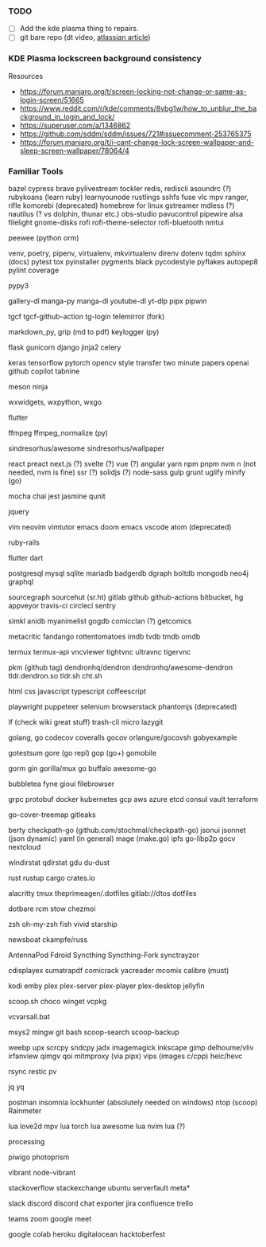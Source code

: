 ### TODO

- [ ] Add the kde plasma thing to repairs.
- [ ] git bare repo (dt video, [atlassian article](https://www.atlassian.com/git/tutorials/dotfiles))

### KDE Plasma lockscreen background consistency

Resources

- https://forum.manjaro.org/t/screen-locking-not-change-or-same-as-login-screen/51665
- https://www.reddit.com/r/kde/comments/8vbg1w/how_to_unblur_the_background_in_login_and_lock/
- https://superuser.com/a/1346862
- https://github.com/sddm/sddm/issues/721#issuecomment-253765375
- https://forum.manjaro.org/t/i-cant-change-lock-screen-wallpaper-and-sleep-screen-wallpaper/78064/4


### Familiar Tools

bazel
cypress
brave
pylivestream
tockler
redis, rediscli
asoundrc (?)
rubykoans (learn ruby)
learnyounode
rustlings
sshfs
fuse
vlc
mpv
ranger, rifle
komorebi (deprecated)
homebrew for linux
gstreamer
mdless (?)
nautilus (? vs dolphin, thunar etc.)
obs-studio
pavucontrol
pipewire
alsa
filelight
gnome-disks
rofi
rofi-theme-selector
rofi-bluetooth
nmtui

peewee (python orm)

venv, poetry, pipenv, virtualenv, mkvirtualenv
direnv
dotenv
tqdm
sphinx (docs)
pytest
tox
pyinstaller
pygments
black
pycodestyle
pyflakes
autopep8
pylint
coverage

pypy3

gallery-dl
manga-py
manga-dl
youtube-dl
yt-dlp
pipx
pipwin

tgcf
tgcf-github-action
tg-login
telemirror (fork)

markdown_py, grip (md to pdf)
keylogger (py)

flask
gunicorn
django
jinja2
celery

keras
tensorflow
pytorch
opencv
style transfer
two minute papers
openai
github copilot
tabnine

meson
ninja

wxwidgets, wxpython, wxgo

flutter

ffmpeg
ffmpeg_normalize (py)

sindresorhus/awesome
sindresorhus/wallpaper

react
preact
next.js (?)
svelte (?)
vue    (?)
angular
yarn
npm
pnpm
nvm
n (not needed, nvm is fine)
ssr   (?)
solidjs (?)
node-sass
gulp
grunt
uglify
minify (go)

mocha
chai
jest
jasmine
qunit

jquery

vim
neovim
vimtutor
emacs
doom emacs
vscode
atom (deprecated)

ruby-rails

flutter
dart

postgresql
mysql
sqlite
mariadb
badgerdb
dgraph
boltdb
mongodb
neo4j
graphql

sourcegraph
sourcehut (sr.ht)
gitlab
github
github-actions
bitbucket, hg
appveyor
travis-ci
circleci
sentry

simkl
anidb
myanimelist
gogdb
comicclan (?)
getcomics

metacritic
fandango
rottentomatoes
imdb
tvdb
tmdb
omdb

termux
termux-api
vncviewer
tightvnc
ultravnc
tigervnc

pkm (github tag)
dendronhq/dendron
dendronhq/awesome-dendron
tldr.dendron.so
tldr.sh
cht.sh

html
css
javascript
typescript
coffeescript

playwright
puppeteer
selenium
browserstack
phantomjs (deprecated)

lf (check wiki great stuff)
trash-cli
micro
lazygit

golang, go
codecov
coveralls
gocov
orlangure/gocovsh
gobyexample

gotestsum
gore (go repl)
gop (go+)
gomobile

gorm
gin
gorilla/mux
go buffalo
awesome-go

bubbletea
fyne
gioui
filebrowser

grpc
protobuf
docker
kubernetes
gcp
aws
azure
etcd
consul
vault
terraform

go-cover-treemap
gitleaks

berty
checkpath-go (github.com/stochmal/checkpath-go)
jsonui
jsonnet (json dynamic)
yaml (in general)
mage (make.go)
ipfs
go-libp2p
gocv
nextcloud

windirstat
qdirstat
gdu
du-dust

rust
rustup
cargo
crates.io

alacritty
tmux
theprimeagen/.dotfiles
gitlab://dtos dotfiles

dotbare
rcm
stow
chezmoi

zsh
oh-my-zsh
fish
vivid
starship

newsboat
ckampfe/russ

AntennaPod
Fdroid
Syncthing
Syncthing-Fork
synctrayzor

cdisplayex
sumatrapdf
comicrack
yacreader
mcomix
calibre (must)

kodi
emby
plex
plex-server
plex-player
plex-desktop
jellyfin

scoop.sh
choco
winget
vcpkg

vcvarsall.bat

msys2
mingw
git bash
scoop-search
scoop-backup

weebp
upx
scrcpy
sndcpy
jadx
imagemagick
inkscape
gimp
delhoume/vliv
irfanview
qimgv
qoi
mitmproxy (via pipx)
vips (images c/cpp)
heic/hevc

rsync
restic
pv

jq
yq

postman
insomnia
lockhunter (absolutely needed on windows)
ntop (scoop)
Rainmeter

lua
love2d
mpv lua
torch lua
awesome lua
nvim lua (?)

processing

piwigo
photoprism

vibrant
node-vibrant

stackoverflow
stackexchange
ubuntu
serverfault
meta*

slack
discord
discord chat exporter
jira
confluence
trello

teams
zoom
google meet

google colab
heroku
digitalocean
hacktoberfest
